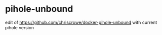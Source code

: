 # pihole-unbound
edit of https://github.com/chriscrowe/docker-pihole-unbound with current pihole version
